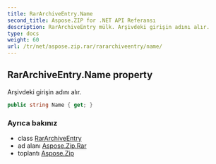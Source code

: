 ```yaml
---
title: RarArchiveEntry.Name
second_title: Aspose.ZIP for .NET API Referansı
description: RarArchiveEntry mülk. Arşivdeki girişin adını alır.
type: docs
weight: 60
url: /tr/net/aspose.zip.rar/rararchiveentry/name/
---
```

## RarArchiveEntry.Name property

Arşivdeki girişin adını alır.

```csharp
public string Name { get; }
```

### Ayrıca bakınız

* class [RarArchiveEntry](../)
* ad alanı [Aspose.Zip.Rar](../../rararchiveentry/)
* toplantı [Aspose.Zip](../../../)


